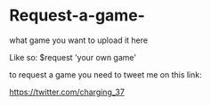 # Request-a-game-

what game you want to upload it here

Like so: $request 'your own game'

to request a game you need to tweet me on this link:

https://twitter.com/charging_37
